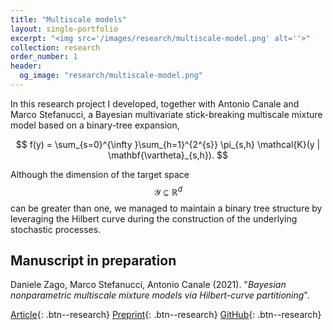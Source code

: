 ```yaml
---
title: "Multiscale models"
layout: single-portfolio
excerpt: "<img src='/images/research/multiscale-model.png' alt=''>"
collection: research
order_number: 1
header: 
  og_image: "research/multiscale-model.png"
---
```


In this research project I developed, together with Antonio Canale and Marco Stefanucci, a Bayesian multivariate stick-breaking multiscale mixture model based on a binary-tree expansion,

$$
  f(y) = \sum_{s=0}^{\infty }\sum_{h=1}^{2^{s}} \pi_{s,h} \mathcal{K}(y | \mathbf{\vartheta}_{s,h}).
$$

Although the dimension of the target space $$\mathcal{Y} \subseteq \mathbb{R}^{d}$$ can be greater than one, we managed to maintain a binary tree structure by leveraging the Hilbert curve during the construction of the underlying stochastic processes.



## Manuscript in preparation

Daniele Zago, Marco Stefanucci, Antonio Canale (2021). "*Bayesian nonparametric multiscale mixture models via Hilbert-curve partitioning*".

[Article](){: .btn--research} [Preprint](){: .btn--research} [GitHub](https://github.com/DedZago/msMK){: .btn--research}
